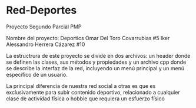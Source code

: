 # Red-Deportes
Proyecto Segundo Parcial PMP

Nombre del proyecto: Deportics
Omar Del Toro Covarrubias #5
Iker Alessandro Herrera Cázarez #10

La estructrura de este proyecto se divide en dos archivos: un header donde se definen las clases, sus métodos y propiedades y un archivo cpp donde se describe la interfaz de la red, incluyendo un menú principal y un menú específico de un usuario.

La principal diferencia de nuestra red social a otras es que es exclusivamente para subir contenido deportivo, relacionado a cualquier clase de actividad física o hobbie que requiera un esfuerzo físico
